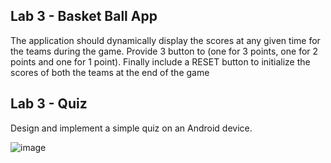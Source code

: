 ## Lab 3 - Basket Ball App 
The application should dynamically display the scores at any given time for the teams during the game. 
Provide 3 button to (one for 3 points, one for 2 points and one for 1 point).
Finally include a RESET button to initialize the scores of both the teams at the end of the game

## Lab 3 - Quiz
Design and implement a simple quiz on an Android device.

![image](https://user-images.githubusercontent.com/25890761/37498157-c898acc4-2910-11e8-84bc-bdba456ec975.png)
